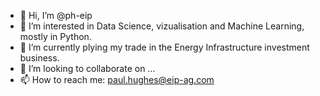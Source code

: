 - 👋 Hi, I’m @ph-eip
- 👀 I’m interested in Data Science, vizualisation and Machine Learning, mostly in Python.
- 🌱 I’m currently plying my trade in the Energy Infrastructure investment business.
- 💞️ I’m looking to collaborate on ...
- 📫 How to reach me: paul.hughes@eip-ag.com

<!---
ph-eip/ph-eip is a ✨ special ✨ repository because its `README.md` (this file) appears on your GitHub profile.
You can click the Preview link to take a look at your changes.
--->
